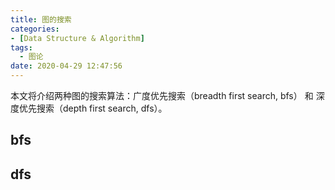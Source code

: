 ```yaml
---
title: 图的搜索
categories:
- [Data Structure & Algorithm]
tags:
  - 图论
date: 2020-04-29 12:47:56
---
```

本文将介绍两种图的搜索算法：广度优先搜索（breadth first search, bfs） 和 深度优先搜索（depth first search, dfs）。
<!--more-->

## bfs

## dfs

